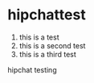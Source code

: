 hipchattest
===========

1. this is a test
2. this is a second test
3. this is a third test

hipchat testing
